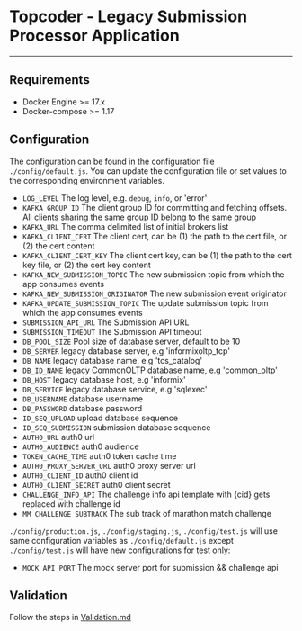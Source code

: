 # Topcoder - Legacy Submission Processor Application 
----------------------

## Requirements

- Docker Engine >= 17.x
- Docker-compose >= 1.17

## Configuration

The configuration can be found in the configuration file `./config/default.js`.
You can update the configuration file or set values to the corresponding environment variables.

- `LOG_LEVEL` The log level, e.g. `debug`, `info`, or 'error'
- `KAFKA_GROUP_ID` The client group ID for committing and fetching offsets. All clients sharing the same group ID belong to the same group
- `KAFKA_URL` The comma delimited list of initial brokers list
- `KAFKA_CLIENT_CERT` The client cert, can be (1) the path to the cert file, or (2) the cert content
- `KAFKA_CLIENT_CERT_KEY` The client cert key, can be (1) the path to the cert key file, or (2) the cert key content
- `KAFKA_NEW_SUBMISSION_TOPIC` The new submission topic from which the app consumes events
- `KAFKA_NEW_SUBMISSION_ORIGINATOR` The new submission event originator
- `KAFKA_UPDATE_SUBMISSION_TOPIC` The update submission topic from which the app consumes events
- `SUBMISSION_API_URL` The Submission API URL
- `SUBMISSION_TIMEOUT` The Submission API timeout
- `DB_POOL_SIZE` Pool size of database server, default to be 10
- `DB_SERVER` legacy database server, e.g 'informixoltp_tcp'
- `DB_NAME` legacy database name, e.g 'tcs_catalog'
- `DB_ID_NAME` legacy CommonOLTP database name, e.g 'common_oltp'
- `DB_HOST` legacy database host, e.g 'informix'
- `DB_SERVICE` legacy database service, e.g 'sqlexec'
- `DB_USERNAME` database username
- `DB_PASSWORD` database password
- `ID_SEQ_UPLOAD` upload database sequence
- `ID_SEQ_SUBMISSION` submission database sequence
- `AUTH0_URL` auth0 url
- `AUTH0_AUDIENCE` auth0 audience
- `TOKEN_CACHE_TIME` auth0 token cache time
- `AUTH0_PROXY_SERVER_URL` auth0 proxy server url
- `AUTH0_CLIENT_ID` auth0 client id
- `AUTH0_CLIENT_SECRET` auth0 client secret
- `CHALLENGE_INFO_API` The challenge info api template with {cid} gets replaced with challenge id
- `MM_CHALLENGE_SUBTRACK` The sub track of marathon match challenge 

 `./config/production.js`, `./config/staging.js`, `./config/test.js` will use same configuration variables as `./config/default.js` except `./config/test.js` will have new configurations for test only:
- `MOCK_API_PORT` The mock server port for submission && challenge api

## Validation
Follow the steps in [Validation.md](Validation.md)
